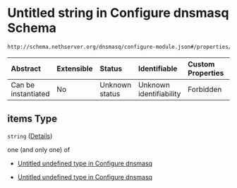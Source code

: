 # Untitled string in Configure dnsmasq Schema

```txt
http://schema.nethserver.org/dnsmasq/configure-module.json#/properties/dns-server/properties/servers/items
```



| Abstract            | Extensible | Status         | Identifiable            | Custom Properties | Additional Properties | Access Restrictions | Defined In                                                                      |
| :------------------ | :--------- | :------------- | :---------------------- | :---------------- | :-------------------- | :------------------ | :------------------------------------------------------------------------------ |
| Can be instantiated | No         | Unknown status | Unknown identifiability | Forbidden         | Allowed               | none                | [configure-module.json\*](dnsmasq/configure-module.json "open original schema") |

## items Type

`string` ([Details](configure-module-properties-dns-server-properties-servers-items.md))

one (and only one) of

*   [Untitled undefined type in Configure dnsmasq](configure-module-properties-dns-server-properties-servers-items-oneof-0.md "check type definition")

*   [Untitled undefined type in Configure dnsmasq](configure-module-properties-dns-server-properties-servers-items-oneof-1.md "check type definition")
